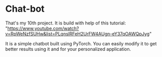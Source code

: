 # Chat-bot

That's my 10th project. It is build with help of this tutorial: "https://www.youtube.com/watch?v=RpWeNzfSUHw&list=PLqnslRFeH2UrFW4AUgn-eY37qOAWQpJyg"

It is a simple chatbot built using PyTorch. You can easily modify it to get better results using it and for your personalized application.
